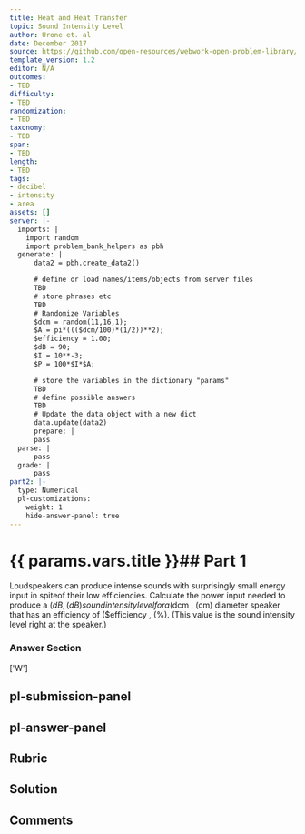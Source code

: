 ```yaml
---
title: Heat and Heat Transfer
topic: Sound Intensity Level
author: Urone et. al
date: December 2017
source: https://github.com/open-resources/webwork-open-problem-library/tree/master/Contrib/BrockPhysics/College_Physics_Urone/17.Physics_of_Hearing/17-03.Sound_Intensity_Level/NU_U17_17_03_019.pg
template_version: 1.2
editor: N/A
outcomes:
- TBD
difficulty:
- TBD
randomization:
- TBD
taxonomy:
- TBD
span:
- TBD
length:
- TBD
tags:
- decibel
- intensity
- area
assets: []
server: |-
  imports: |
    import random
    import problem_bank_helpers as pbh
  generate: |
      data2 = pbh.create_data2()

      # define or load names/items/objects from server files
      TBD
      # store phrases etc
      TBD
      # Randomize Variables
      $dcm = random(11,16,1);
      $A = pi*((($dcm/100)*(1/2))**2);
      $efficiency = 1.00;
      $dB = 90;
      $I = 10**-3;
      $P = 100*$I*$A;

      # store the variables in the dictionary "params"
      TBD
      # define possible answers
      TBD
      # Update the data object with a new dict
      data.update(data2)
      prepare: |
      pass
  parse: |
      pass
  grade: |
      pass
part2: |-
  type: Numerical
  pl-customizations:
    weight: 1
    hide-answer-panel: true
---
```


# {{ params.vars.title }}## Part 1 
Loudspeakers can produce intense sounds with surprisingly small energy input in spiteof their low efficiencies. Calculate the power input needed to produce a ($dB , (dB) soundintensity level for a ($dcm , (cm) diameter speaker that has an efficiency of ($efficiency , (%). (This value is the sound intensity level right at the speaker.) 


### Answer Section 
['W']

## pl-submission-panel 


## pl-answer-panel 


## Rubric 


## Solution 


## Comments 


